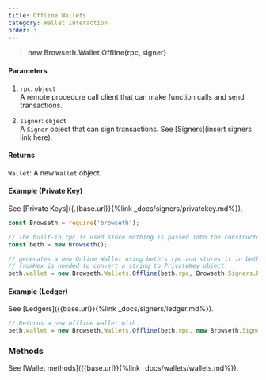 ```yaml
---
title: Offline Wallets
category: Wallet Interaction
order: 3
---
```


> **new Browseth.Wallet.Offline(rpc, signer)**

#### Parameters

1.  `rpc`: `object`<br> A remote procedure call client that can make function calls and
    send transactions.<br>

2.  `signer`: `object`<br> A `Signer` object that can sign transactions. See [Signers](insert signers link here).

#### Returns

`Wallet`: A new `Wallet` object.


#### Example (Private Key)

See [Private Keys]({.{base.url}}{%link _docs/signers/privatekey.md%}).

```javascript
const Browseth = require('browseth');

// The built-in rpc is used since nothing is passed into the constructor
const beth = new Browseth();

// generates a new Online Wallet using beth's rpc and stores it in beth's wallet.
// fromHex is needed to convert a string to PrivateKey object.
beth.wallet = new Browseth.Wallets.Offline(beth.rpc, Browseth.Signers.PrivateKey.fromHex('SOME_PRIVATE_KEY'));
```

#### Example (Ledger)

See [Ledgers]({{base.url}}{%link _docs/signers/ledger.md%}).
```javascript
// Returns a new offline wallet with 
beth.wallet = new Browseth.Wallets.Offline(beth.rpc, new Browseth.Signers.Ledger());
```

### Methods

See [Wallet methods]({{base.url}}{%link _docs/wallets/wallets.md%}).